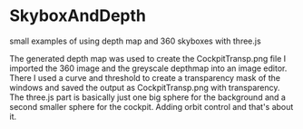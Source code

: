# SkyboxAndDepth
small examples of using depth map and 360 skyboxes with three.js

The generated depth map was used to create the CockpitTransp.png file
I imported the 360 image and the greyscale depthmap into an image editor. 
There I used a curve and threshold to create a transparency mask of the windows and saved the output as CockpitTransp.png with transparency.
The three.js part is basically just one big sphere for the background and a second smaller sphere for the cockpit. Adding orbit control and that's about it.

